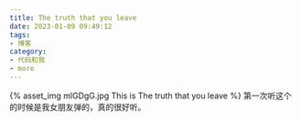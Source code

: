 ```yaml
---
title: The truth that you leave
date: 2023-01-09 09:49:12
tags:
- 博客
category:
- 代码和我
- more
---
```

{% asset_img mlGDgG.jpg This is The truth that you leave %}
第一次听这个的时候是我女朋友弹的，真的很好听。